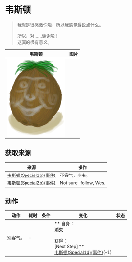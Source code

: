 # 韦斯顿  
> 我就是很感激你啦，所以我感觉得说点什么。<br><br>所以，对……谢谢啦！<br>这真的很有意义。  
  
  韦斯顿  |   图片   
 ----  |  ----:   
   |  <img decoding="async" src="Sprite/Weston.png" href="a.md" style="max-width:300px;max-height:300px;">   
  
## 获取来源  
来源  |  操作  
----  |  ----  
[韦斯顿(Special1b)(事件)](Event_WestonSpecial1b.md)  |  不客气，小韦。  
[韦斯顿(Special2b)(事件)](Event_WestonSpecial2b.md)  |  Not sure I follow, Wes.  
## 动作  
动作  |  耗时  |  条件  |  变化  |  状态  
----  |  ----  |  ----  |  ----  |  ----  
别客气。<br>  |  -  |    |  ** 自身：**<br>消失<br><br>** 获得： **<br>** [Next Step] **<br>  [韦斯顿(Special1d)(事件)](Event_WestonSpecial1d.md)(+1)<br>  |    


<script>document.title="韦斯顿 - 卡牌生存百科 Card Survival Wiki";</script>